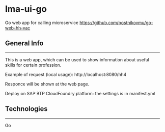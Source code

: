 # lma-ui-go
Go web app for calling microservice https://github.com/postnikovmu/go-web-hh-vac

## General Info
***
This is a web app, which can be used to show information
about useful skills for certain profession.

Example of request (local usage):
http://localhost:8080/hh4

Responce will be shown at the web page.

Deploy on SAP BTP CloudFoundry platform: the settings is in manifest.yml
## Technologies
***
Go

